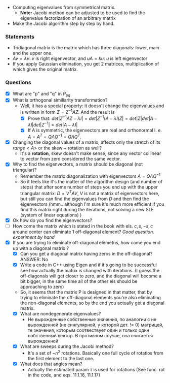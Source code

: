 - Computing eigenvalues from symmetrical matrix. 
	- **Note:** Jacobi method can be adjusted to be used to find the eigenvalue factorization of an arbitrary matrix
- Make the Jacobi algorithm step by step by hand. 

### Statements
- Tridiagonal matrix is the matrix which has three diagonals: lower, main and the upper one.
- $Av=\lambda v$:  $v$ is right eigenvector, and $uA=ku$: $u$ is left eigenvector
- If you apply Gaussian elimination, you get 2 matrices, multiplication of which gives the original matrix.

### Questions
- [x] What are "p" and "q" in $P_{pq}$ 
- [x] What is orthogonal similiarity transformation?
	-  Well, it has a special property: it doesn't change the eigenvalues and is written in form $\Sigma = Z^{-1} A Z$. And the result is 
		- [x] Prove that: $det|Z^{-1}AZ-\lambda I| = det|Z^{-1}(A-\lambda I)Z|=det|Z|det|A-\lambda I| det|Z^{-1}|=det|A-\lambda I|$
		- [x] If A is symmetric, the eigenvectors are real and orthonormal i. e. $A=A^T=Q \Lambda Q^{-1} = Q \Lambda Q^T$. 
- [x] Changing the diagonal values of a matrix, affects only the stretch of its $range<A>$ or the skew + rotation as well?
	- It's a **rotation**, skew doesn't make sense, since any vector collinear to vector from zero considered the same vector.
- [x] Why to find the eigenvectors, a matrix should be diagonal (not triangular)?
	- Remember the matrix diagonalization with eigenvectors $A=Q \Lambda Q^{-1}$ 
	- So it feels like it's the matter of the algorithm design (and number of steps) that after some number of steps you end up with the upper triangular matrix: $D=V^TAV$, $V$ is not a matrix of eigenvectors here, but still you can find the eigenvalues from $D$ and then find the eigenvectors (hmm.. although I'm sure it's much more efficient if you find this matrix right during the iterations, not solving a new SLE (system of linear equations) ) 
- [x] Ok how do you find the eigenvectors?
- [ ] How come the matrix which is stated in the book with els. $c,s,-s,c$ around center can eliminate 1 off-diagonal element? *Good question. experiment by hand*
- [x] If you are trying to eliminate off-diagonal elemetns, how come you end up with a diagonal matrix ?
	- [x] Can you get a diagonal matrix having zeros in the off-diagonal? ANSWER: No
	- [x] Write a code in C++ using Eigen and if it's going to be successful see how actually the matrix is changed with iterations. (I guess the off-diagonals will get closer to zero, and the diagonal will become a bit bigger, in the same time all of the other els should be approaching to zero)
	- So, it seems that the matrix P is designed in that matter, that by trying to eliminate the off-diagonal elements you're also eliminating the non-diagonal elements, so by the end you actually get a diagonal matrix.
	- [x] What are nondegenerate eigenvalues?
		- Не вырожденные собственные значения, по аналогии с не вырожденной (не сингулярной, у которой дет. != 0) матрицей, те значения, которым соотвествует один и только один собственный вектор. В противном случае, она считается вырожденной 
	- [x] What are sweeps during the Jacobi method?
		- It's a set of ~$n^2$ rotations. Basically one full cycle of rotatios from the first element to the last one.  
	- [x] What does that angles mean?
		- Actually the estimated param $\tau$ is used for rotations (See func. rot in the code, and eqs. 11.1.16, 11.1.17)
 